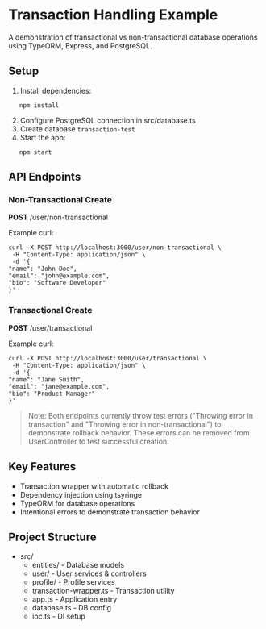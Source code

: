 # Transaction Handling Example

A demonstration of transactional vs non-transactional database operations using TypeORM, Express, and PostgreSQL.

## Setup

1. Install dependencies:

```
   npm install
```

2. Configure PostgreSQL connection in src/database.ts
3. Create database `transaction-test`
4. Start the app:

```
   npm start
```

## API Endpoints

### Non-Transactional Create

**POST** /user/non-transactional

Example curl:

```
curl -X POST http://localhost:3000/user/non-transactional \
 -H "Content-Type: application/json" \
 -d '{
"name": "John Doe",
"email": "john@example.com",
"bio": "Software Developer"
}'
```

### Transactional Create

**POST** /user/transactional

Example curl:

```
curl -X POST http://localhost:3000/user/transactional \
 -H "Content-Type: application/json" \
 -d '{
"name": "Jane Smith",
"email": "jane@example.com",
"bio": "Product Manager"
}'
```

> Note: Both endpoints currently throw test errors ("Throwing error in transaction" and "Throwing error in non-transactional") to demonstrate rollback behavior. These errors can be removed from UserController to test successful creation.

## Key Features

- Transaction wrapper with automatic rollback
- Dependency injection using tsyringe
- TypeORM for database operations
- Intentional errors to demonstrate transaction behavior

## Project Structure

- src/
  - entities/ - Database models
  - user/ - User services & controllers
  - profile/ - Profile services
  - transaction-wrapper.ts - Transaction utility
  - app.ts - Application entry
  - database.ts - DB config
  - ioc.ts - DI setup
